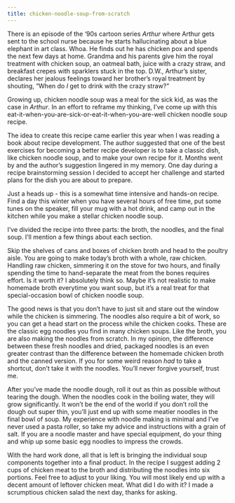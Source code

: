 ```yaml
---
title: chicken-noodle-soup-from-scratch
---
```

There is an episode of the ‘90s cartoon series <em>Arthur</em> where Arthur gets sent to the school nurse because he starts hallucinating about a blue elephant in art class. Whoa. He finds out he has chicken pox and spends the next few days at home. Grandma and his parents give him the royal treatment with chicken soup, an oatmeal bath, juice with a crazy straw, and breakfast crepes with sparklers stuck in the top. D.W., Arthur’s sister, declares her jealous feelings toward her brother’s royal treatment by shouting, “When do <em>I</em> get to drink with the crazy straw?”

Growing up, chicken noodle soup was a meal for the sick kid, as was the case in <em>Arthur</em>. In an effort to reframe my thinking, I’ve come up with this eat-it-when-you-are-sick-or-eat-it-when-you-are-well chicken noodle soup recipe. 

The idea to create this recipe came earlier this year when I was reading a book about recipe development. The author suggested that one of the best exercises for becoming a better recipe developer is to take a classic dish, like chicken noodle soup, and to make your own recipe for it. Months went by and the author’s suggestion lingered in my memory. One day during a recipe brainstorming session I decided to accept her challenge and started plans for the dish you are about to prepare.

Just a heads up - this is a somewhat time intensive and hands-on recipe. Find a day this winter when you have several hours of free time, put some tunes on the speaker, fill your mug with a hot drink, and camp out in the kitchen while you make a stellar chicken noodle soup.

I’ve divided the recipe into three parts: the broth, the noodles, and the final soup. I’ll mention a few things about each section.

Skip the shelves of cans and boxes of chicken broth and head to the poultry aisle. You are going to make today’s broth with a whole, raw chicken. Handling raw chicken, simmering it on the stove for two hours, and finally spending the time to hand-separate the meat from the bones requires effort. Is it worth it? I absolutely think so. Maybe it’s not realistic to make homemade broth everytime you want soup, but it’s a real treat for that special-occasion bowl of chicken noodle soup.

The good news is that you don’t have to just sit and stare out the window while the chicken is simmering. The noodles also require a bit of work, so you can get a head start on the process while the chicken cooks. These are the classic egg noodles you find in many chicken soups. Like the broth, you are also making the noodles from scratch. In my opinion, the difference between these fresh noodles and dried, packaged noodles is an even greater contrast than the difference between the homemade chicken broth and the canned version. If you for some weird reason <em>had</em> to take a shortcut, don’t take it with the noodles. You’ll never forgive yourself, trust me.

After you’ve made the noodle dough, roll it out as thin as possible without tearing the dough. When the noodles cook in the boiling water, they will grow significantly. It won’t be the end of the world if you don’t roll the dough out super thin, you’ll just end up with some meatier noodles in the final bowl of soup. My experience with noodle making is minimal and I’ve never used a pasta roller, so take my advice and instructions with a grain of salt. If you are a noodle master and have special equipment, do your thing and whip up some basic egg noodles to impress the crowds.

With the hard work done, all that is left is bringing the individual soup components together into a final product. In the recipe I suggest adding 2 cups of chicken meat to the broth and distributing the noodles into six portions. Feel free to adjust to your liking. You will most likely end up with a decent amount of leftover chicken meat. What did I do with it? I made a scrumptious chicken salad the next day, thanks for asking.
